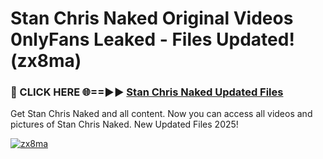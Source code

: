 # Stan Chris Naked Original Videos 0nlyFans Leaked - Files Updated! (zx8ma)

<h3>🔴 CLICK HERE 🌐==►► <a href="https://tinyurl.com/up5wt9bj" rel="nofollow">Stan Chris Naked Updated Files</a></h3>

Get Stan Chris Naked and all content. Now you can access all videos and pictures of Stan Chris Naked. New Updated Files 2025!

[![zx8ma](https://i.imgur.com/ABiUzMV.gif)](https://tinyurl.com/up5wt9bj)
